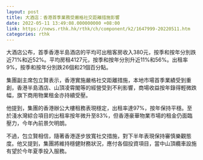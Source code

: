 ```yaml
---
layout: post
title: 大酒店：香港首季業務受嚴格社交距離措施影響
date: 2022-05-11 13:49:08.000000000 +08:00
link: https://news.rthk.hk/rthk/ch/component/k2/1647999-20220511.htm
categories: rthk
---
```


大酒店公布，首季香港半島酒店的平均可出租客房收入380元，按季和按年分別跌近71%和近52%。平均房租4127元，按季和按年分別升近11%和56%。出租率9%，按季和按年分別跌26個和21個百分點。

集團副主席包立賢表示，香港實施嚴格社交距離措施，本地市場首季業績受到重創，香港半島酒店、山頂凌霄閣等的經營受到不利影響，商場收益按年錄得輕微跌幅，旗下商用物業租金亦持續受壓。

他提到，集團的香港辦公大樓租務表現穩定，出租率達97%，按年保持平穩。至於淺水灣綜合項目的出租率按年微升至83%，但香港豪華物業市場的租金仍面臨壓力，今年內前景欠明朗。

不過，包立賢相信，隨著香港逐步放寬社交措施，對下半年表現保持審慎樂觀態度。他又提到，集團將維持穩健財務狀況，應付各個投資項目，當中山頂纜車設施有望於今年夏季投入服務。

